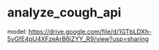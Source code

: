 # analyze_cough_api

model: https://drive.google.com/file/d/1GTbLDXh-5vGfE4pU4XFzeArB6iZYY_R9/view?usp=sharing
